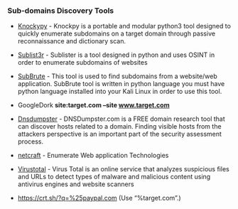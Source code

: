 
<h3>Sub-domains Discovery Tools</h3>

- <a href="https://github.com/guelfoweb/knock">Knockypy</a> - Knockpy is a portable and modular python3 tool designed to quickly enumerate subdomains on a target domain through passive reconnaissance and dictionary scan.

- <a href="https://github.com/aboul3la/Sublist3r">Sublist3r</a> - Sublister is a tool designed in python and uses OSINT in order to enumerate subdomains of websites

- <a href="https://github.com/TheRook/subbrute">SubBrute</a> -  This tool is used to find subdomains from a website/web application.  SubBrute tool is written in python language you must have python language installed into your Kali Linux in order to use this tool.

- GoogleDork <b>site:target.com –site www.target.com</b>

- <a href="https://dnsdumpster.com/">Dnsdumpster</a> - DNSDumpster.com is a FREE domain research tool that can discover hosts related to a domain. Finding visible hosts from the attackers perspective is an important part of the security assessment process.

- <a href="https://searchdns.netcraft.com/">netcraft</a> - Enumerate Web application Technologies

- <a href="https://www.virustotal.com/">Virustotal</a>  - Virus Total is an online service that analyzes suspicious files and URLs to detect types of malware and malicious content using antivirus engines and website scanners

- https://crt.sh/?q=%25paypal.com (Use “%target.com”.)

